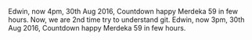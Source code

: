 

Edwin, now 4pm, 30th Aug 2016, Countdown happy Merdeka 59 in few hours. Now, we are 2nd time try to understand git.
Edwin, now 3pm, 30th Aug 2016, Countdown happy Merdeka 59 in few hours.
